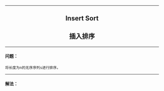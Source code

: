 ----------
## <p align="center">Insert Sort</p>
## <p align="center">插入排序</p>

----------
#### 问题：
    将长度为n的无序序列s进行排序。

----------
#### 解法：
